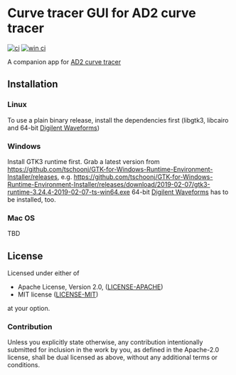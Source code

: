 # Curve tracer GUI for AD2 curve tracer

[![ci](https://travis-ci.org/knack-supply/curve-tracer.svg?branch=master)](https://travis-ci.org/knack-supply/curve-tracer)
[![win ci](https://ci.appveyor.com/api/projects/status/g7ov8xujfwa11rg7/branch/master?svg=true)](https://ci.appveyor.com/project/ilya-epifanov/curve-tracer/branch/master)

A companion app for [AD2 curve tracer](https://knack.supply/product/ad2ct/)

## Installation

### Linux

To use a plain binary release, install the dependencies first (libgtk3, libcairo and 64-bit [Digilent Waveforms])

### Windows

Install GTK3 runtime first. Grab a latest version from https://github.com/tschoonj/GTK-for-Windows-Runtime-Environment-Installer/releases, e.g. https://github.com/tschoonj/GTK-for-Windows-Runtime-Environment-Installer/releases/download/2019-02-07/gtk3-runtime-3.24.4-2019-02-07-ts-win64.exe
64-bit [Digilent Waveforms] has to be installed, too.

### Mac OS

TBD

## License

Licensed under either of

 * Apache License, Version 2.0, ([LICENSE-APACHE](LICENSE-APACHE))
 * MIT license ([LICENSE-MIT](LICENSE-MIT))

at your option.

### Contribution

Unless you explicitly state otherwise, any contribution intentionally submitted
for inclusion in the work by you, as defined in the Apache-2.0 license, shall be dual licensed as above, without any
additional terms or conditions.

[Digilent Waveforms]: https://reference.digilentinc.com/reference/software/waveforms/waveforms-3/start

